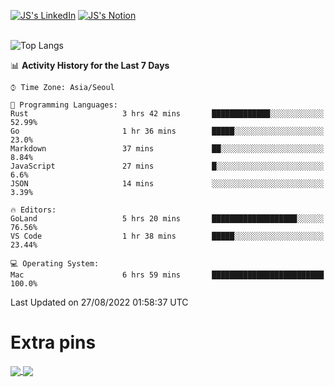 
[![JS's LinkedIn](https://img.shields.io/badge/LinkedIn-blue?style=for-the-badge&logo=linkedin)](https://www.linkedin.com/in/jaeseung-lee-5a2a32139/) 
[![JS's Notion](https://img.shields.io/badge/Notion-black?style=for-the-badge&logo=notion)](https://bit.ly/ljswiki1) <br><br>
<!-- ![JS's GitHub stats](https://github-readme-stats-lemon-five.vercel.app/api?username=tkxkd0159&hide=contribs,prs,stars,issues&show_icons=true&theme=react&include_all_commits=true)   -->
![Top Langs](https://github-readme-stats-lemon-five.vercel.app/api/top-langs/?username=tkxkd0159&layout=compact&hide=jupyter%20notebook,scss,html,css&langs_count=10)  


<!--START_SECTION:waka-->
📊 **Activity History for the Last 7 Days** 

```text
⌚︎ Time Zone: Asia/Seoul

💬 Programming Languages: 
Rust                     3 hrs 42 mins       █████████████░░░░░░░░░░░░   52.99% 
Go                       1 hr 36 mins        █████░░░░░░░░░░░░░░░░░░░░   23.0% 
Markdown                 37 mins             ██░░░░░░░░░░░░░░░░░░░░░░░   8.84% 
JavaScript               27 mins             █░░░░░░░░░░░░░░░░░░░░░░░░   6.6% 
JSON                     14 mins             ░░░░░░░░░░░░░░░░░░░░░░░░░   3.39%

🔥 Editors: 
GoLand                   5 hrs 20 mins       ███████████████████░░░░░░   76.56% 
VS Code                  1 hr 38 mins        █████░░░░░░░░░░░░░░░░░░░░   23.44%

💻 Operating System: 
Mac                      6 hrs 59 mins       █████████████████████████   100.0%

```


 Last Updated on 27/08/2022 01:58:37 UTC
<!--END_SECTION:waka-->

# Extra pins
<a href="https://github.com/tkxkd0159/tkxkd0159.github.io">
  <img align="center" src="https://github-readme-stats-lemon-five.vercel.app/api/pin/?username=tkxkd0159&repo=nft-card-game&theme=react" />
</a>
<a href="https://github.com/tkxkd0159/dsalgo">
  <img align="center" src="https://github-readme-stats-lemon-five.vercel.app/api/pin/?username=tkxkd0159&repo=dsalgo&theme=react" />
</a>

<!---
- 🔭 I’m currently working on ...
- 🌱 I’m currently learning blockchain and distributed network
- 👯 I’m looking to collaborate on ...
- 🤔 I’m looking for help with ...
- 💬 Ask me about ...
- 📫 How to reach me: ...
- 😄 Pronouns: ...
- ⚡ Fun fact: ...
-->
